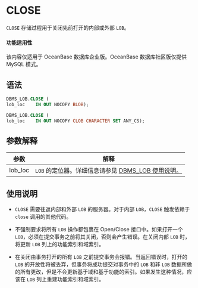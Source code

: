 CLOSE 
==========================

`CLOSE` 存储过程用于关闭先前打开的内部或外部 `LOB`。

  <main id="notice" >
    <h4>功能适用性</h4>
    <p>该内容仅适用于 OceanBase 数据库企业版。OceanBase 数据库社区版仅提供 MySQL 模式。</p>
  </main>

语法 
-----------

```sql
DBMS_LOB.CLOSE (
lob_loc    IN OUT NOCOPY BLOB);

DBMS_LOB.CLOSE (
lob_loc    IN OUT NOCOPY CLOB CHARACTER SET ANY_CS);
```



参数解释 
-------------



| **参数**  |                                  **解释**                                  |
|---------|--------------------------------------------------------------------------|
| lob_loc | `LOB` 的定位器。详细信息请参见 [DBMS_LOB 使用说明。](../9300.dbms-lob-oracle/100.dbms-lob-overview-oracle.md) |





使用说明 
-------------

* `CLOSE` 需要往返内部和外部 `LOB` 的服务器。对于内部 `LOB`，`CLOSE` 触发依赖于 `close` 调用的其他代码。

  

* 不强制要求将所有 `LOB` 操作都包裹在 Open/Close 接口中。如果打开一个 `LOB`，必须在提交事务之前将其关闭，否则会产生错误。在关闭内部 `LOB` 时，将更新 `LOB` 列上的功能索引和域索引。

  

* 在关闭由事务打开的所有 `LOB` 之前提交事务会报错。当返回错误时，打开的 `LOB` 的开放性将被丢弃，但事务将成功提交对事务中的 `LOB` 和非 `LOB` 数据所做的所有更改，但是不会更新基于域和基于功能的索引。如果发生这种情况，应该在 `LOB` 列上重建功能索引和域索引。

  



